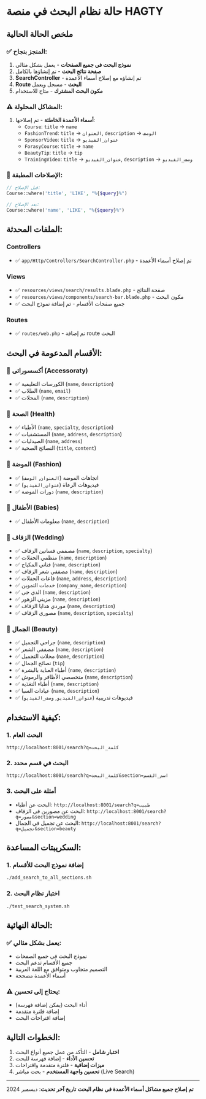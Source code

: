 # حالة نظام البحث في منصة HAGTY

## ملخص الحالة الحالية

### ✅ المنجز بنجاح:
1. **نموذج البحث في جميع الصفحات** - يعمل بشكل مثالي
2. **صفحة نتائج البحث** - تم إنشاؤها بالكامل
3. **SearchController** - تم إنشاؤه مع إصلاح أسماء الأعمدة
4. **Route البحث** - مسجل ويعمل
5. **مكون البحث المشترك** - متاح للاستخدام

### ⚠️ المشاكل المحلولة:
1. **أسماء الأعمدة الخاطئة** - تم إصلاحها:
   - `Course`: `title` → `name`
   - `FashionTrend`: `title` → `العنوان`, `description` → `الوصف`
   - `SponsorVideo`: `title` → `عنوان_الفيديو`
   - `ForasyCourse`: `title` → `name`
   - `BeautyTip`: `title` → `tip`
   - `TrainingVideo`: `title` → `عنوان_الفيديو`, `description` → `وصف_الفيديو`

### 🔧 الإصلاحات المطبقة:
```php
// قبل الإصلاح:
Course::where('title', 'LIKE', "%{$query}%")

// بعد الإصلاح:
Course::where('name', 'LIKE', "%{$query}%")
```

## الملفات المحدثة:

### Controllers
- ✅ `app/Http/Controllers/SearchController.php` - تم إصلاح أسماء الأعمدة

### Views
- ✅ `resources/views/search/results.blade.php` - صفحة النتائج
- ✅ `resources/views/components/search-bar.blade.php` - مكون البحث
- ✅ جميع صفحات الأقسام - تم إضافة نموذج البحث

### Routes
- ✅ `routes/web.php` - تم إضافة route البحث

## الأقسام المدعومة في البحث:

### 🎒 أكسسوراتى (Accessoraty)
- ✅ الكورسات التعليمية (`name`, `description`)
- ✅ الطلاب (`name`, `email`)
- ✅ المحلات (`name`, `description`)

### 🏥 الصحة (Health)
- ✅ الأطباء (`name`, `specialty`, `description`)
- ✅ المستشفيات (`name`, `address`, `description`)
- ✅ الصيدليات (`name`, `address`)
- ✅ النصائح الصحية (`title`, `content`)

### 👗 الموضة (Fashion)
- ✅ اتجاهات الموضة (`العنوان`, `الوصف`)
- ✅ فيديوهات الرعاة (`عنوان_الفيديو`)
- ✅ دورات الموضة (`name`, `description`)

### 👶 الأطفال (Babies)
- ✅ معلومات الأطفال (`name`, `description`)

### 💒 الزفاف (Wedding)
- ✅ مصممي فساتين الزفاف (`name`, `description`, `specialty`)
- ✅ منظمي الحفلات (`name`, `description`)
- ✅ فناني المكياج (`name`, `description`)
- ✅ مصففي شعر الزفاف (`name`, `description`)
- ✅ قاعات الحفلات (`name`, `address`, `description`)
- ✅ خدمات التموين (`company_name`, `description`)
- ✅ الدي جي (`name`, `description`)
- ✅ مزيني الزهور (`name`, `description`)
- ✅ موردي هدايا الزفاف (`name`, `description`)
- ✅ مصوري الزفاف (`name`, `description`, `specialty`)

### 💄 الجمال (Beauty)
- ✅ جراحي التجميل (`name`, `description`)
- ✅ مصففي الشعر (`name`, `description`)
- ✅ محلات التجميل (`name`, `description`)
- ✅ نصائح الجمال (`tip`)
- ✅ أطباء العناية بالبشرة (`name`, `description`)
- ✅ متخصصي الأظافر والرموش (`name`, `description`)
- ✅ أطباء التغذية (`name`, `description`)
- ✅ عيادات السبا (`name`, `description`)
- ✅ فيديوهات تدريبية (`عنوان_الفيديو`, `وصف_الفيديو`)

## كيفية الاستخدام:

### 1. البحث العام
```
http://localhost:8001/search?q=كلمة_البحث
```

### 2. البحث في قسم محدد
```
http://localhost:8001/search?q=كلمة_البحث&section=اسم_القسم
```

### 3. أمثلة على البحث
- البحث عن أطباء: `http://localhost:8001/search?q=طبيب`
- البحث عن مصورين في الزفاف: `http://localhost:8001/search?q=مصور&section=wedding`
- البحث عن تجميل في الجمال: `http://localhost:8001/search?q=تجميل&section=beauty`

## السكريبتات المساعدة:

### 1. إضافة نموذج البحث للأقسام
```bash
./add_search_to_all_sections.sh
```

### 2. اختبار نظام البحث
```bash
./test_search_system.sh
```

## الحالة النهائية:

### ✅ يعمل بشكل مثالي:
- نموذج البحث في جميع الصفحات
- جميع الأقسام تدعم البحث
- التصميم متجاوب ومتوافق مع اللغة العربية
- أسماء الأعمدة مصححة

### ⚠️ يحتاج إلى تحسين:
- أداء البحث (يمكن إضافة فهرسة)
- إضافة فلترة متقدمة
- إضافة اقتراحات البحث

## الخطوات التالية:

1. **اختبار شامل** - التأكد من عمل جميع أنواع البحث
2. **تحسين الأداء** - إضافة فهرسة للبحث
3. **ميزات إضافية** - فلترة متقدمة واقتراحات
4. **تحسين واجهة المستخدم** - بحث مباشر (Live Search)

---

**تم إصلاح جميع مشاكل أسماء الأعمدة في نظام البحث**
**تاريخ آخر تحديث**: ديسمبر 2024
